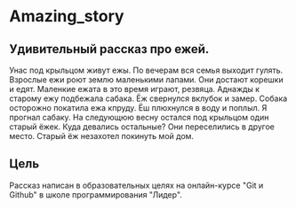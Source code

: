 # Amazing_story

## Удивительный рассказ про ежей.

Унас под крыльцом живут ежы. По вечерам вся семья выходит гулять. Взрослые ежи роют землю маленькими лапами. Они достают корешки и едят. Маленкие ежата в это время играют, резвяца.
Аднажды к старому ежу подбежала сабака. Ёж свернулся вклубок и замер. Собака осторожно покатила ежа кпруду. Ёш плюхнулся в воду и поплыл. Я прогнал сабаку. На следующюю весну остался под крыльцом один старый ёжек. Куда девались остальные? Они переселились в другое место. Старый ёж незахотел покинуть мой дом.


## Цель
Рассказ написан в образовательных целях на онлайн-курсе "Git и Github" в школе программирования "Лидер".
